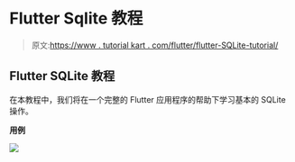 # Flutter Sqlite 教程

> 原文:[https://www . tutorial kart . com/flutter/flutter-SQLite-tutorial/](https://www.tutorialkart.com/flutter/flutter-sqlite-tutorial/)

## Flutter SQLite 教程

在本教程中，我们将在一个完整的 Flutter 应用程序的帮助下学习基本的 SQLite 操作。

**用例**

[![](../Images/925da31b32d6bc3827932f6c8afb11bb.png)](https://www.tutorialkart.com/)